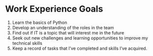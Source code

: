 # Work Experience Goals
1.	Learn the basics of Python
2.	Develop an understanding of the roles in the team
3.	Find out if IT is a topic that will interest me in the future
4.	Seek out new challenges and learning opportunities to improve my technical skills
5.	Keep a record of tasks that I’ve completed and skills I’ve acquired. 
